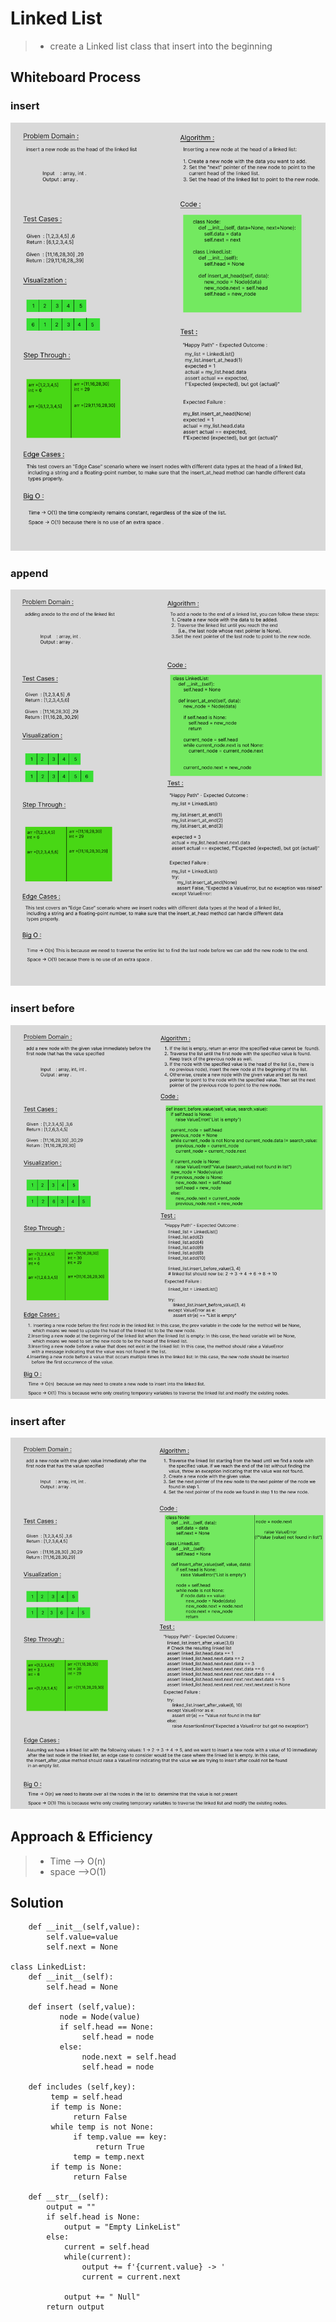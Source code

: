 # Linked List

> - create a Linked list class that insert into the beginning

## Whiteboard Process

### insert

![CC5](./CC-05.png)

### append

![CC6](./CC-06-A.png)

### insert before

![CC6](./CC-06-B.png)

### insert after

![CC6](./CC-06-C.png)

## Approach & Efficiency

> - Time --> O(n) 
> - space -->O(1) 

## Solution

```class Node:
    def __init__(self,value):
        self.value=value
        self.next = None

class LinkedList:
    def __init__(self):
        self.head = None

    def insert (self,value):
           node = Node(value)
           if self.head == None:
                self.head = node
           else:
                node.next = self.head
                self.head = node

    def includes (self,key):
         temp = self.head
         if temp is None:
              return False
         while temp is not None:
              if temp.value == key:
                   return True
              temp = temp.next
         if temp is None:
              return False

    def __str__(self):
        output = ""
        if self.head is None:
            output = "Empty LinkeList"
        else:
            current = self.head
            while(current):
                output += f'{current.value} -> '
                current = current.next

            output += " Null"
        return output
```